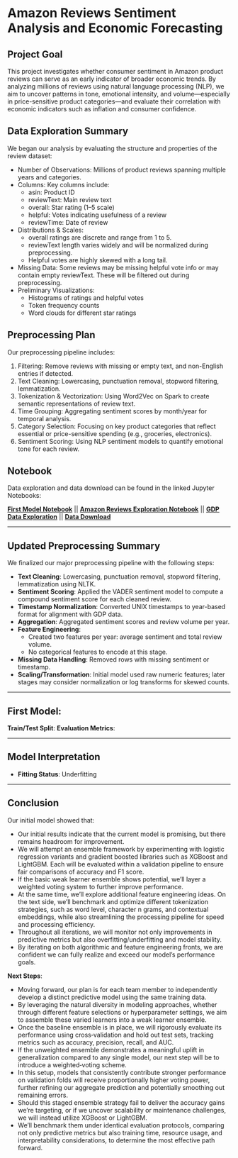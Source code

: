 # Amazon Reviews Sentiment Analysis and Economic Forecasting

## Project Goal

This project investigates whether consumer sentiment in Amazon product reviews can serve as an early indicator of broader economic trends. By analyzing millions of reviews using natural language processing (NLP), we aim to uncover patterns in tone, emotional intensity, and volume—especially in price-sensitive product categories—and evaluate their correlation with economic indicators such as inflation and consumer confidence.

## Data Exploration Summary

We began our analysis by evaluating the structure and properties of the review dataset:

- Number of Observations: Millions of product reviews spanning multiple years and categories.
- Columns: Key columns include:
  - asin: Product ID
  - reviewText: Main review text
  - overall: Star rating (1–5 scale)
  - helpful: Votes indicating usefulness of a review
  - reviewTime: Date of review
- Distributions & Scales:
  - overall ratings are discrete and range from 1 to 5.
  - reviewText length varies widely and will be normalized during preprocessing.
  - Helpful votes are highly skewed with a long tail.
- Missing Data: Some reviews may be missing helpful vote info or may contain empty reviewText. These will be filtered out during preprocessing.
- Preliminary Visualizations:
  - Histograms of ratings and helpful votes
  - Token frequency counts
  - Word clouds for different star ratings

## Preprocessing Plan

Our preprocessing pipeline includes:

1. Filtering: Remove reviews with missing or empty text, and non-English entries if detected.
2. Text Cleaning: Lowercasing, punctuation removal, stopword filtering, lemmatization.
3. Tokenization & Vectorization: Using Word2Vec on Spark to create semantic representations of review text.
4. Time Grouping: Aggregating sentiment scores by month/year for temporal analysis.
5. Category Selection: Focusing on key product categories that reflect essential or price-sensitive spending (e.g., groceries, electronics).
6. Sentiment Scoring: Using NLP sentiment models to quantify emotional tone for each review.

## Notebook

Data exploration and data download can be found in the linked Jupyter Notebooks:

**[First Model Notebook](./Milestone_3.ipynb)** || 
**[Amazon Reviews Exploration Notebook](./Amazon_rewiews_exploration.ipynb)** || 
**[GDP Data Exploration](./GDP_Explore.ipynb)** || 
**[Data Download](./Data_download.ipynb)**


---

## Updated Preprocessing Summary

We finalized our major preprocessing pipeline with the following steps:

- **Text Cleaning**: Lowercasing, punctuation removal, stopword filtering, lemmatization using NLTK.
- **Sentiment Scoring**: Applied the VADER sentiment model to compute a compound sentiment score for each cleaned review.
- **Timestamp Normalization**: Converted UNIX timestamps to year-based format for alignment with GDP data.
- **Aggregation**: Aggregated sentiment scores and review volume per year.
- **Feature Engineering**:
  - Created two features per year: average sentiment and total review volume.
  - No categorical features to encode at this stage.
- **Missing Data Handling**: Removed rows with missing sentiment or timestamp.
- **Scaling/Transformation**: Initial model used raw numeric features; later stages may consider normalization or log transforms for skewed counts.

---

## First Model: 

**Train/Test Split**: 
**Evaluation Metrics**:


---

## Model Interpretation

- **Fitting Status**: Underfitting  

---

## Conclusion

Our initial model showed that:
- Our initial results indicate that the current model is promising, but there remains headroom for improvement. 
- We will attempt an ensemble framework by experimenting with logistic regression variants and gradient
boosted libraries such as XGBoost and LightGBM. Each will be evaluated within a validation pipeline to
ensure fair comparisons of accuracy and F1 score.
- If the basic weak learner ensemble shows potential, we’ll layer a weighted voting system to further
improve performance.
- At the same time, we’ll explore additional feature engineering ideas. On the text side, we’ll benchmark
and optimize different tokenization strategies, such as word level, character n grams, and contextual
embeddings, while also streamlining the processing pipeline for speed and processing efficiency.
- Throughout all iterations, we will monitor not only improvements in predictive metrics but also
overfitting/underfitting and model stability.
- By iterating on both algorithmic and feature engineering fronts, we are confident we can fully
realize and exceed our model’s performance goals.


**Next Steps**:
- Moving forward, our plan is for each team member to independently develop a distinct 
predictive model using the same training data. 
- By leveraging the natural diversity in modeling approaches, whether through different 
feature selections or hyperparameter settings, we aim to assemble these varied learners 
into a weak learner ensemble. 
- Once the baseline ensemble is in place, we will rigorously evaluate its performance 
using cross‐validation and hold out test sets, tracking metrics such as accuracy, 
precision, recall, and AUC. 
- If the unweighted ensemble demonstrates a meaningful uplift in generalization compared 
to any single model, our next step will be to introduce a weighted‐voting scheme. 
- In this setup, models that consistently contribute stronger performance on validation 
folds will receive proportionally higher voting power, further refining our aggregate 
prediction and potentially smoothing out remaining errors.
- Should this staged ensemble strategy fail to deliver the accuracy gains we’re 
targeting, or if we uncover scalability or maintenance challenges, we will instead 
utilize XGBoost or LightGBM.  
- We’ll benchmark them under identical evaluation protocols, comparing not only 
predictive metrics but also training time, resource usage, and interpretability 
considerations, to determine the most effective path forward.

